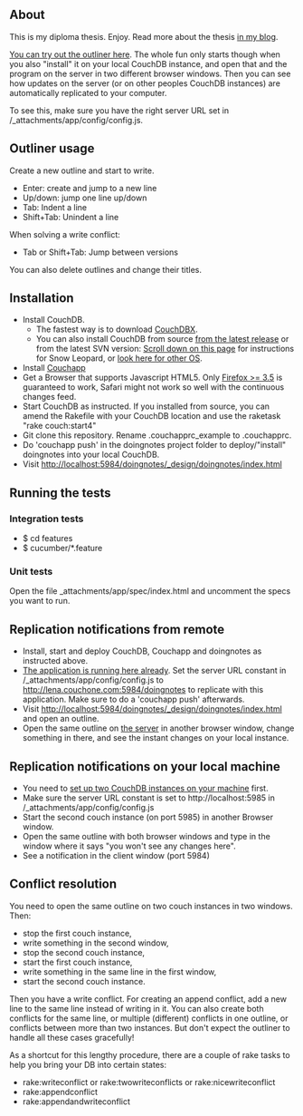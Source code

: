 ## About

This is my diploma thesis. Enjoy. Read more about the thesis <a href="http://lenaherrmann.net/tag/thesis">in my blog</a>.

<a href=" http://lena.couchone.com:5984/doingnotes/_design/doingnotes/index.html">You can try out the outliner here</a>. The whole fun only starts though when you also "install" it on your local CouchDB instance, and open that and the program on the server in two different browser windows. Then you can see how updates on the server (or on other peoples CouchDB instances) are automatically replicated to your computer.

To see this, make sure you have the right server URL set in /_attachments/app/config/config.js.

## Outliner usage

Create a new outline and start to write.

- Enter: create and jump to a new line
- Up/down: jump one line up/down
- Tab: Indent a line
- Shift+Tab: Unindent a line

When solving a write conflict:

- Tab or Shift+Tab: Jump between versions

You can also delete outlines and change their titles.

## Installation

- Install CouchDB. 
  - The fastest way is to download <a href="http://janl.github.com/couchdbx/">CouchDBX</a>.
  - You can also install CouchDB from source <a href="http://couchdb.apache.org/downloads.html">from the latest release</a> or from the latest SVN version: <a href="http://wiki.apache.org/couchdb/Installing_on_OSX">Scroll down on this page</a> for instructions for Snow Leopard, or <a href="http://wiki.apache.org/couchdb/Installation">look here for other OS</a>.
- Install <a href="http://couchapp.org/page/index">Couchapp</a>
- Get a Browser that supports Javascript HTML5. Only <a href="http://getfirefox.com/">Firefox >= 3.5</a> is guaranteed to work, Safari might not work so well with the continuous changes feed.
- Start CouchDB as instructed. If you installed from source, you can amend the Rakefile with your CouchDB location and use the raketask "rake couch:start4"
- Git clone this repository. Rename .couchapprc_example to .couchapprc.
- Do 'couchapp push' in the doingnotes project folder to deploy/"install" doingnotes into your local CouchDB.
- Visit <a href="http://localhost:5984/doingnotes/_design/doingnotes/index.html">http://localhost:5984/doingnotes/_design/doingnotes/index.html</a>

## Running the tests

### Integration tests

- $ cd features
- $ cucumber/*.feature

### Unit tests
Open the file _attachments/app/spec/index.html and uncomment the specs you want to run. 

## Replication notifications from remote

- Install, start and deploy CouchDB, Couchapp and doingnotes as instructed above.
- <a href=" http://lena.couchone.com:5984/doingnotes/_design/doingnotes/index.html">The application is running here already</a>. Set the server URL constant in /_attachments/app/config/config.js to http://lena.couchone.com:5984/doingnotes to replicate with this application. Make sure to do a 'couchapp push' afterwards.
- Visit <a href="http://localhost:5984/doingnotes/_design/doingnotes/index.html">http://localhost:5984/doingnotes/_design/doingnotes/index.html</a> and open an outline.
- Open the same outline on <a href=" http://lena.couchone.com:5984/doingnotes/_design/doingnotes/index.html">the server</a> in another browser window, change something in there, and see the instant changes on your local instance.


## Replication notifications on your local machine

- You need to <a href="http://code.google.com/p/couchdb-lounge/wiki/SettingUpTwoCouchInstances">set up two CouchDB instances on your machine</a> first. 
- Make sure the server URL constant is set to http://localhost:5985 in /_attachments/app/config/config.js
- Start the second couch instance (on port 5985) in another Browser window. 
- Open the same outline with both browser windows and type in the window where it says "you won't see any changes here".
- See a notification in the client window (port 5984)

## Conflict resolution 

You need to open the same outline on two couch instances in two windows. Then:
 
- stop the first couch instance, 
- write something in the second window, 
- stop the second couch instance, 
- start the first couch instance, 
- write something in the same line in the first window, 
- start the second couch instance. 

Then you have a write conflict. For creating an append conflict, add a new line to the same line instead of writing in it. You can also create both conflicts for the same line, or multiple (different) conflicts in one outline, or conflicts between more than two instances. But don't expect the outliner to handle all these cases gracefully!

As a shortcut for this lengthy procedure, there are a couple of rake tasks to help you bring your DB into certain states:

- rake:writeconflict or rake:twowriteconflicts or rake:nicewriteconflict
- rake:appendconflict
- rake:appendandwriteconflict

